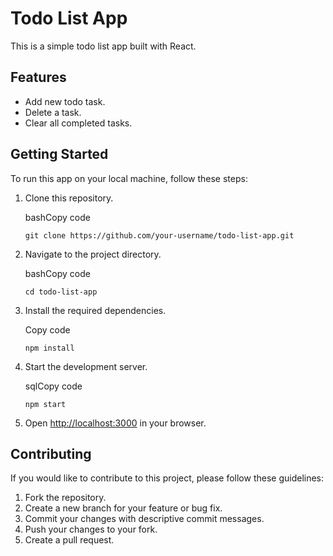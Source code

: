 
# Todo List App

This is a simple todo list app built with React.

## Features

-   Add new todo task.
-   Delete a task.
-   Clear all completed tasks.

## Getting Started

To run this app on your local machine, follow these steps:

1.  Clone this repository.
    
    bashCopy code
    
    `git clone https://github.com/your-username/todo-list-app.git` 
    
2.  Navigate to the project directory.
    
    bashCopy code
    
    `cd todo-list-app` 
    
3.  Install the required dependencies.
    
    Copy code
    
    `npm install` 
    
4.  Start the development server.
    
    sqlCopy code
    
    `npm start` 
    
5.  Open [http://localhost:3000](http://localhost:3000/) in your browser.
    

## Contributing

If you would like to contribute to this project, please follow these guidelines:

1.  Fork the repository.
2.  Create a new branch for your feature or bug fix.
3.  Commit your changes with descriptive commit messages.
4.  Push your changes to your fork.
5.  Create a pull request.

